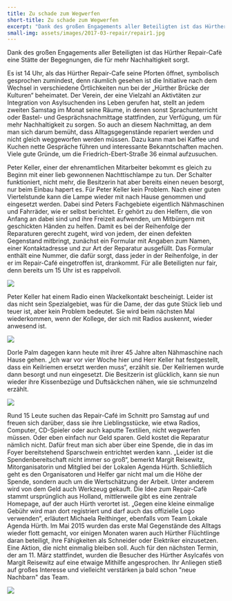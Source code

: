 ```yaml
---
title: Zu schade zum Wegwerfen
short-title: Zu schade zum Wegwerfen
excerpt: "Dank des großen Engagements aller Beteiligten ist das Hürther Repair-Cafè eine Stätte der Begegnungen, die für mehr Nachhaltigkeit sorgt."
small-img: assets/images/2017-03-repair/repair1.jpg
---
```



Dank des großen Engagements aller Beteiligten ist das Hürther
Repair-Cafè eine Stätte der Begegnungen, die für mehr Nachhaltigkeit
sorgt.

Es ist 14 Uhr, als das Hürther Repair-Cafe seine Pforten öffnet,
symbolisch gesprochen zumindest, denn räumlich gesehen ist die
Initiative nach dem Wechsel in verschiedene Örtlichkeiten nun bei der
„Hürther Brücke der Kulturen“ beheimatet. Der Verein, der eine
Vielzahl an Aktivtäten zur Integration von Asylsuchenden ins Leben
gerufen hat, stellt an jedem zweiten Samstag im Monat seine Räume, in
denen sonst Sprachunterricht oder Bastel- und Gesprächsnachmittage
stattfinden, zur Verfügung, um für mehr Nachhaltigkeit zu sorgen. So
auch an diesem Nachmittag, an dem man sich darum bemüht, dass
Alltagsgegenstände repariert werden und nicht gleich weggeworfen
werden müssen. Dazu kann man bei Kaffee und Kuchen nette Gespräche
führen und interessante Bekanntschaften machen. Viele gute Gründe, um
die Friedrich-Ebert-Straße 36 einmal aufzusuchen.

Peter Keller, einer
der ehrenamtlichen Mitarbeiter bekommt es gleich zu Beginn mit einer
lieb gewonnenen Nachttischlampe zu tun. Der Schalter funktioniert,
nicht mehr, die Besitzerin hat aber bereits einen neuen besorgt, nur
beim Einbau hapert es. Für Peter Keller kein Problem. Nach einer guten
Viertelstunde kann die Lampe wieder mit nach Hause genommen und
eingesetzt werden.  Dabei sind Peters Fachgebiete eigentlich
Nähmaschinen und Fahrräder, wie er selbst berichtet. Er gehört zu den
Helfern, die von Anfang an dabei sind und ihre Freizeit aufwenden, um
Mitbürgern mit geschickten Händen zu helfen.  Damit es bei der
Reihenfolge der Reparaturen gerecht zugeht, wird von jedem, der einen
defekten Gegenstand mitbringt, zunächst ein Formular mit Angaben zum
Namen, einer Kontaktadresse und zur Art der Reparatur ausgefüllt. Das
Formular enthält eine Nummer, die dafür sorgt, dass jeder in der
Reihenfolge, in der er im Repair-Café eingetroffen ist, drankommt. Für
alle Beteiligten nur fair, denn bereits um 15 Uhr ist es
rappelvoll.

<img src="{{ site.url }}assets/images/2017-03-repair/repair2.jpg"/>


Peter Keller hat einem Radio einen Wackelkontakt
bescheinigt. Leider ist das nicht sein Spezialgebiet, was für die
Dame, der das gute Stück lieb und teuer ist, aber kein Problem
bedeutet. Sie wird beim nächsten Mal wiederkommen, wenn der Kollege,
der sich mit Radios auskennt, wieder anwesend ist.

<img src="{{ site.url }}assets/images/2017-03-repair/repair4.jpg"/>


Dorle Palm dagegen
kann heute mit ihrer 45 Jahre alten Nähmaschine nach Hause gehen. „Ich
war vor vier Woche hier und Herr Keller hat festgestellt, dass ein
Keilriemen ersetzt werden muss“, erzählt sie. Der Keilriemen wurde
dann besorgt und nun eingesetzt. Die Besitzerin ist glücklich, kann
sie nun wieder ihre Kissenbezüge und Duftsäckchen nähen, wie sie
schmunzelnd erzählt.

<img src="{{ site.url }}assets/images/2017-03-repair/repair3.jpg"/>

Rund 15 Leute suchen das Repair-Café im Schnitt
pro Samstag auf und freuen sich darüber, dass sie ihre
Lieblingsstücke, wie etwa Radios, Computer, CD-Spieler oder auch
kaputte Textilien, nicht wegwerfen müssen. Oder eben einfach nur Geld
sparen. Geld kostet die Reparatur nämlich nicht. Dafür freut man sich
aber über eine Spende, die in das im Foyer bereitstehend Sparschwein
entrichtet werden kann. „Leider ist die Spendenbereitschaft nicht
immer so groß“, bemerkt Margit Reisewitz, Mitorganisatorin und
Mitglied bei der Lokalen Agenda Hürth. Schließlich geht es den
Organisatoren und Helfer gar nicht mal um die Höhe der Spende, sondern
auch um die Wertschätzung der Arbeit. Unter anderem wird von dem Geld
auch Werkzeug gekauft.  Die Idee zum Repair-Cafè stammt ursprünglich
aus Holland, mittlerweile gibt es eine zentrale Homepage, auf der auch
Hürth verortet ist. „Gegen eine kleine einmalige Gebühr wird man dort
registriert und darf auch das offizielle Logo verwenden“, erläutert
Michaela Reithinger, ebenfalls vom Team Lokale Agenda Hürth.  Im Mai
2015 wurden das erste Mal Gegenstände des Alltags wieder flott
gemacht, vor einigen Monaten waren auch Hürther Flüchtlinge daran
beteiligt, ihre Fähigkeiten als Schneider oder Elektriker
einzusetzen. Eine Aktion, die nicht einmalig bleiben soll. Auch für
den nächsten Termin, der am 11. März stattfindet, wurden die Besucher
des Hürther Asylcafés von Margit Reisewitz auf eine etwaige Mithilfe
angesprochen. Ihr Anliegen stieß auf großes Interesse und vielleicht
verstärken ja bald schon "neue Nachbarn" das Team.

<img src="{{ site.url }}assets/images/2017-03-repair/repair1.jpg"/>

